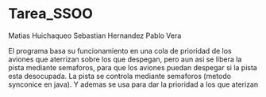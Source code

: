 # Tarea_SSOO

Matias Huichaqueo
Sebastian Hernandez
Pablo Vera

El programa basa su funcionamiento en una cola de prioridad de los aviones que aterrizan sobre los que despegan,
pero aun asi se libera la pista mediante semaforos,
para que los aviones puedan despegar si la pista esta desocupada.
La pista se controla mediante semaforos (metodo synconice en java).
Y ademas se usa para dar la prioridad a los que aterizan
